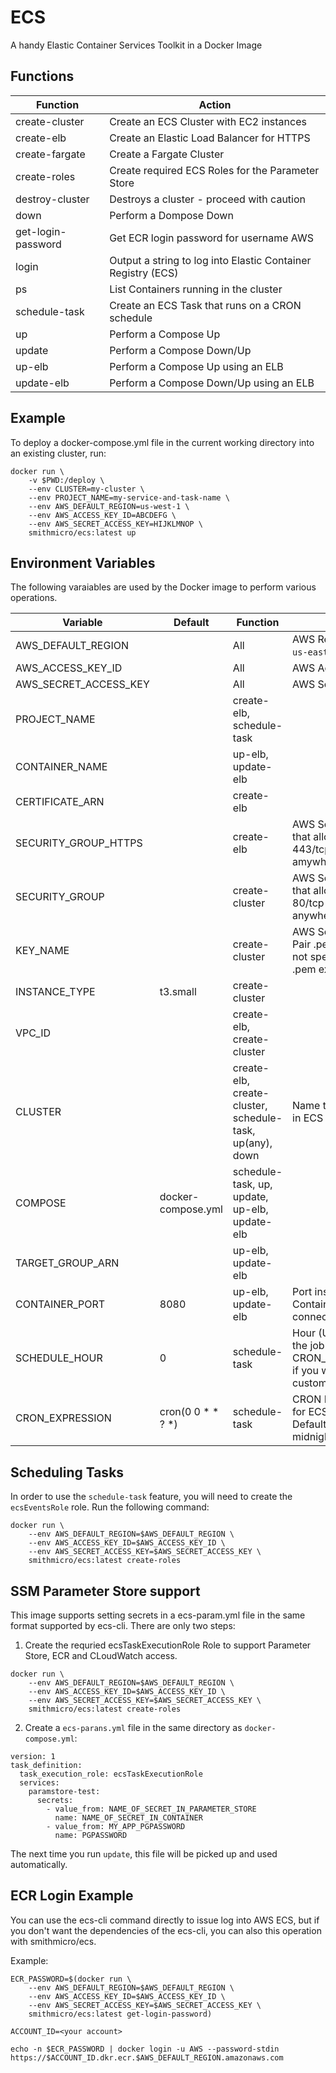 # ECS
A handy Elastic Container Services Toolkit in a Docker Image

## Functions
| Function | Action |
|----------|--------|
|create-cluster  | Create an ECS Cluster with EC2 instances|
|create-elb      | Create an Elastic Load Balancer for HTTPS|
|create-fargate  | Create a Fargate Cluster|
|create-roles    | Create required ECS Roles for the Parameter Store|
|destroy-cluster | Destroys a cluster - proceed with caution|
|down            | Perform a Dompose Down|
|get-login-password | Get ECR login password for username AWS|
|login           | Output a string to log into Elastic Container Registry (ECS)|
|ps              | List Containers running in the cluster|
|schedule-task   | Create an ECS Task that runs on a CRON schedule|
|up              | Perform a Compose Up|
|update          | Perform a Compose Down/Up|
|up-elb          | Perform a Compose Up using an ELB|
|update-elb      | Perform a Compose Down/Up using an ELB|

## Example
To deploy a docker-compose.yml file in the current working directory into an existing cluster, run:
```
docker run \
    -v $PWD:/deploy \
    --env CLUSTER=my-cluster \
    --env PROJECT_NAME=my-service-and-task-name \
    --env AWS_DEFAULT_REGION=us-west-1 \
    --env AWS_ACCESS_KEY_ID=ABCDEFG \
    --env AWS_SECRET_ACCESS_KEY=HIJKLMNOP \
    smithmicro/ecs:latest up
```

## Environment Variables
The following varaiables are used by the Docker image to perform various operations.

| Variable | Default | Function | Notes |
|---|---|---|---|
|AWS_DEFAULT_REGION||All|AWS Region (e.g. `us-east-1`)|
|AWS_ACCESS_KEY_ID||All|AWS Access Key|
|AWS_SECRET_ACCESS_KEY||All|AWS Secret Key|
|PROJECT_NAME||create-elb, schedule-task||
|CONTAINER_NAME||up-elb, update-elb||
|CERTIFICATE_ARN||create-elb||
|SECURITY_GROUP_HTTPS||create-elb|AWS Secuirty group that allows ports 443/tcp from amywhere|
|SECURITY_GROUP||create-cluster|AWS Secuirty group that allows ports 80/tcp from anywhere|
|KEY_NAME||create-cluster|AWS Security Key Pair .pem file (do not specify the .pem extension)|
|INSTANCE_TYPE|t3.small|create-cluster||
|VPC_ID||create-elb, create-cluster||
|CLUSTER||create-elb, create-cluster, schedule-task, up(any), down|Name that appears in ECS Console|
|COMPOSE|docker-compose.yml|schedule-task, up, update, up-elb, update-elb||
|TARGET_GROUP_ARN||up-elb, update-elb||
|CONTAINER_PORT|8080|up-elb, update-elb|Port inside the Container to connect to ELB|
|SCHEDULE_HOUR|0|schedule-task|Hour (UTC) to run the job daily.  Use CRON_EXPRESSION if you want to customize further.|
|CRON_EXPRESSION|cron(0 0 * * ? *)|schedule-task|CRON Expression for ECS Task - Default: Daily at midnight UTC|

## Scheduling Tasks
In order to use the `schedule-task` feature, you will need to create the `ecsEventsRole` role.  Run the following command:
```
docker run \
    --env AWS_DEFAULT_REGION=$AWS_DEFAULT_REGION \
    --env AWS_ACCESS_KEY_ID=$AWS_ACCESS_KEY_ID \
    --env AWS_SECRET_ACCESS_KEY=$AWS_SECRET_ACCESS_KEY \
    smithmicro/ecs:latest create-roles
```

## SSM Parameter Store support
This image supports setting secrets in a ecs-param.yml file in the same format supported by ecs-cli.  There are only two steps:

1. Create the requried ecsTaskExecutionRole Role to support Parameter Store, ECR and CLoudWatch access.
```
docker run \
    --env AWS_DEFAULT_REGION=$AWS_DEFAULT_REGION \
    --env AWS_ACCESS_KEY_ID=$AWS_ACCESS_KEY_ID \
    --env AWS_SECRET_ACCESS_KEY=$AWS_SECRET_ACCESS_KEY \
    smithmicro/ecs:latest create-roles
```
2. Create a `ecs-parans.yml` file in the same directory as `docker-compose.yml`:
```
version: 1
task_definition:
  task_execution_role: ecsTaskExecutionRole
  services:
    paramstore-test:
      secrets:
        - value_from: NAME_OF_SECRET_IN_PARAMETER_STORE
          name: NAME_OF_SECRET_IN_CONTAINER
        - value_from: MY_APP_PGPASSWORD
          name: PGPASSWORD
```
The next time you run `update`, this file will be picked up and used automatically.

## ECR Login Example
You can use the ecs-cli command directly to issue log into AWS ECS, but if you don't want the dependencies of the ecs-cli, you can also this operation with smithmicro/ecs.

Example:
```
ECR_PASSWORD=$(docker run \
    --env AWS_DEFAULT_REGION=$AWS_DEFAULT_REGION \
    --env AWS_ACCESS_KEY_ID=$AWS_ACCESS_KEY_ID \
    --env AWS_SECRET_ACCESS_KEY=$AWS_SECRET_ACCESS_KEY \
    smithmicro/ecs:latest get-login-password)

ACCOUNT_ID=<your account>

echo -n $ECR_PASSWORD | docker login -u AWS --password-stdin https://$ACCOUNT_ID.dkr.ecr.$AWS_DEFAULT_REGION.amazonaws.com

```